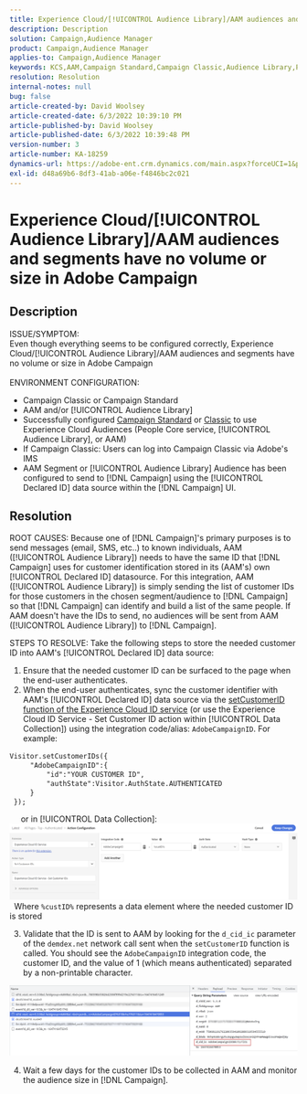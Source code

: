```yaml
---
title: Experience Cloud/[!UICONTROL Audience Library]/AAM audiences and segments have no volume or size in Adobe Campaign
description: Description
solution: Campaign,Audience Manager
product: Campaign,Audience Manager
applies-to: Campaign,Audience Manager
keywords: KCS,AAM,Campaign Standard,Campaign Classic,Audience Library,People Core Service,Experience Cloud Audiences
resolution: Resolution
internal-notes: null
bug: false
article-created-by: David Woolsey
article-created-date: 6/3/2022 10:39:10 PM
article-published-by: David Woolsey
article-published-date: 6/3/2022 10:39:48 PM
version-number: 3
article-number: KA-18259
dynamics-url: https://adobe-ent.crm.dynamics.com/main.aspx?forceUCI=1&pagetype=entityrecord&etn=knowledgearticle&id=6e0f65f7-8de3-ec11-bb3d-000d3a33d117
exl-id: d48a69b6-8df3-41ab-a06e-f4846bc2c021
---
```

# Experience Cloud/[!UICONTROL Audience Library]/AAM audiences and segments have no volume or size in Adobe Campaign

## Description

ISSUE/SYMPTOM:
<br>Even though everything seems to be configured correctly, Experience Cloud/[!UICONTROL Audience Library]/AAM audiences and segments have no volume or size in Adobe Campaign
<br> 
<br>ENVIRONMENT CONFIGURATION:<br>
- Campaign Classic or Campaign Standard
- AAM and/or [!UICONTROL Audience Library]
- Successfully configured [Campaign Standard](https://experienceleague.adobe.com/docs/campaign-standard/using/integrating-with-adobe-cloud/working-with-campaign-and-audience-manager-or-people-core-service/provisioning-and-configuring-integration-with-audience-manager-or-people-core-service.html?lang=en) or [Classic](https://experienceleague.adobe.com/docs/campaign-classic/using/integrating-with-adobe-experience-cloud/audience-sharing/configuring-shared-audiences-integration-in-adobe-campaign.html?lang=en) to use Experience Cloud Audiences (People Core service, [!UICONTROL Audience Library], or AAM)
- If Campaign Classic: Users can log into Campaign Classic via Adobe's IMS
- AAM Segment or [!UICONTROL Audience Library] Audience has been configured to send to [!DNL Campaign] using the [!UICONTROL Declared ID] data source within the [!DNL Campaign] UI.



## Resolution


ROOT CAUSES:
Because one of [!DNL Campaign]'s primary purposes is to send messages (email, SMS, etc..) to known individuals, AAM ([!UICONTROL Audience Library]) needs to have the same ID that [!DNL Campaign] uses for customer identification stored in its (AAM's) own [!UICONTROL Declared ID] datasource. For this integration, AAM ([!UICONTROL Audience Library]) is simply sending the list of customer IDs for those customers in the chosen segment/audience to [!DNL Campaign] so that [!DNL Campaign] can identify and build a list of the same people. If AAM doesn't have the IDs to send, no audiences will be sent from AAM ([!UICONTROL Audience Library]) to [!DNL Campaign]. 
 
 
STEPS TO RESOLVE:
Take the following steps to store the needed customer ID into AAM's [!UICONTROL Declared ID] data source:

1. Ensure that the needed customer ID can be surfaced to the page when the end-user authenticates.
2. When the end-user authenticates, sync the customer identifier with AAM's [!UICONTROL Declared ID] data source via the [setCustomerID function of the Experience Cloud ID service](https://experienceleague.adobe.com/docs/id-service/using/id-service-api/methods/setcustomerids.html?lang=en) (or use the Experience Cloud ID Service - Set Customer ID action within [!UICONTROL Data Collection]) using the integration code/alias: `AdobeCampaignID`. For example:

```
Visitor.setCustomerIDs({
     "AdobeCampaignID":{ 
         "id":"YOUR CUSTOMER ID", 
         "authState":Visitor.AuthState.AUTHENTICATED 
     } 
 });
 ```

 
   or in [!UICONTROL Data Collection]:
![](assets/4e9305cf-76a5-ec11-983f-0022480b028f.png)
 
Where `%custID%` represents a data element where the needed customer ID is stored

3. Validate that the ID is sent to AAM by looking for the `d_cid_ic` parameter of the `demdex.net` network call sent when the `setCustomerID` function is called. You should see the `AdobeCampaignID` integration code, the customer ID, and the value of 1 (which means authenticated) separated by a non-printable character.


![](assets/4f9305cf-76a5-ec11-983f-0022480b028f.png)

4. Wait a few days for the customer IDs to be collected in AAM and monitor the audience size in [!DNL Campaign].
